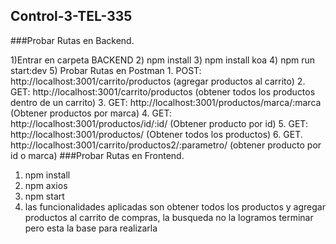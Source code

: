 ## Control-3-TEL-335

###Probar Rutas en Backend.

1)Entrar en carpeta BACKEND
2) npm install
3) npm install koa
4) npm run start:dev
5) Probar Rutas en Postman
	1. POST: http://localhost:3001/carrito/productos    (agregar productos al carrito)
	2. GET:  http://localhost:3001/carrito/productos    (obtener todos los productos dentro de un carrito)
	3. GET:  http://localhost:3001/productos/marca/:marca  (Obtener productos por marca)
	4. GET:	 http://localhost:3001/productos/id/:id/       (Obtener producto por id)
	5. GET:  http://localhost:3001/productos/               (Obtener todos los productos)
	6. GET.  http://localhost:3001/carrito/productos2/:parametro/  (obtener producto por id o marca)
###Probar Rutas en Frontend.

1) npm install
2) npm axios
3) npm start
4) las funcionalidades aplicadas son obtener todos los productos y agregar productos al carrito de compras, la busqueda no la logramos terminar pero esta la base para realizarla
